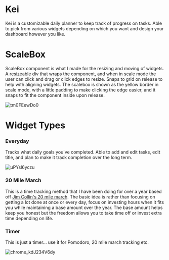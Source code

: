 <h1>Kei</h1>
Kei is a customizable daily planner to keep track of progress on tasks. Able to pick from various widgets depending on which you want and design your dashboard however you like.

<h1>ScaleBox</h1>
ScaleBox component is what I made for the resizing and moving of widgets. A resizeable div that wraps the component, and when in scale mode the user can click and drag or click edges to resize. Snaps to grid on release to help with aligning widgets. The scalebox is shown as the yellow border in scale mode, with a little padding to make clicking the edge easier, and it snaps to fit the component inside upon release.

![tm0FEewDo0](https://user-images.githubusercontent.com/52996037/217278777-1c59fa1e-03dd-41d7-8951-baee5d54c3b2.gif)

<h1>Widget Types</h1>
<h3>Everyday</h3>
Tracks what daily goals you've completed. Able to add and edit tasks, edit title, and plan to make it track completion over the long term.

![uPYsl6yczu](https://user-images.githubusercontent.com/52996037/217280921-3e2ecfb5-46b8-474f-ae7c-d4d831b93da5.gif)


<h3>20 Mile March</h3>
This is a time tracking method that I have been doing for over a year based off <a href="https://www.jimcollins.com/concepts/twenty-mile-march.html">Jim Collin's 20 mile march</a>. The basic idea is rather than focusing on getting a lot done at once or every day, focus on investing hours when it fits you while maintaining a base amount over the year. The base amount helps keep you honest but the freedom allows you to take time off or invest extra time depending on life.


<h3>Timer</h3>
This is just a timer... use it for Pomodoro, 20 mile march tracking etc.

![chrome_kdJ234V6dy](https://user-images.githubusercontent.com/52996037/217282871-57a6ae86-2314-4465-a177-791eaed8d79f.png)
